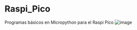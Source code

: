 # Raspi_Pico
Programas básicos en Micropython para el Raspi Pico
![image](https://user-images.githubusercontent.com/79753401/109389237-ba135e80-78d9-11eb-99d1-fd41d158846e.png)
